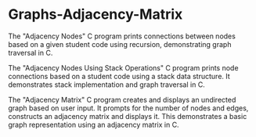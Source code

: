 # Graphs-Adjacency-Matrix

The "Adjacency Nodes" C program prints connections between nodes based on a given student code using recursion, demonstrating graph traversal in C.

The "Adjacency Nodes Using Stack Operations" C program prints node connections based on a student code using a stack data structure. It demonstrates stack implementation and graph traversal in C.

The "Adjacency Matrix" C program creates and displays an undirected graph based on user input. It prompts for the number of nodes and edges, constructs an adjacency matrix and displays it. This demonstrates a basic graph representation using an adjacency matrix in C.
